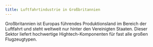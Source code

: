 ```yaml
---
title: Luftfahrtindustrie in Großbritannien
---
```


Großbritannien ist Europas führendes Produktionsland im Bereich der Luftfahrt und steht weltweit nur hinter den Vereinigten Staaten. Dieser Sektor liefert hochwertige Hightech-Komponenten für fast alle großen Flugzeugtypen.